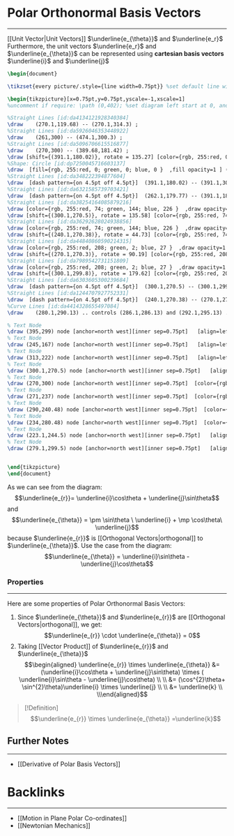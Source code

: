 # Polar Orthonormal Basis Vectors
---

[[Unit Vector|Unit Vectors]] $\underline{e_{\theta}}$ and $\underline{e_r}$ Furthermore, the unit vectors $\underline{e_r}$ and $\underline{e_{\theta}}$ can be represented using **cartesian basis vectors** $\underline{i}$ and $\underline{j}$

```tikz
\begin{document}

\tikzset{every picture/.style={line width=0.75pt}} %set default line width to 0.75pt        

\begin{tikzpicture}[x=0.75pt,y=0.75pt,yscale=-1,xscale=1]
%uncomment if require: \path (0,402); %set diagram left start at 0, and has height of 402

%Straight Lines [id:da4134121928340384] 
\draw    (270.1,119.68) -- (270.1,314.3) ;
%Straight Lines [id:da5926046353448922] 
\draw    (261,300) -- (474.1,300.3) ;
%Straight Lines [id:da5096706615516877] 
\draw    (270,300) -- (389.68,181.42) ;
\draw [shift={(391.1,180.02)}, rotate = 135.27] [color={rgb, 255:red, 0; green, 0; blue, 0 }  ][line width=0.75]    (10.93,-3.29) .. controls (6.95,-1.4) and (3.31,-0.3) .. (0,0) .. controls (3.31,0.3) and (6.95,1.4) .. (10.93,3.29)   ;
%Shape: Circle [id:dp7250045716603137] 
\draw  [fill={rgb, 255:red, 0; green, 0; blue, 0 }  ,fill opacity=1 ] (388.05,180.02) .. controls (388.05,178.33) and (389.42,176.97) .. (391.1,176.97) .. controls (392.78,176.97) and (394.15,178.33) .. (394.15,180.02) .. controls (394.15,181.7) and (392.78,183.07) .. (391.1,183.07) .. controls (389.42,183.07) and (388.05,181.7) .. (388.05,180.02) -- cycle ;
%Straight Lines [id:da348222394877604] 
\draw  [dash pattern={on 4.5pt off 4.5pt}]  (391.1,180.02) -- (391.1,309.67) ;
%Straight Lines [id:da6321585739703421] 
\draw  [dash pattern={on 4.5pt off 4.5pt}]  (262.1,179.77) -- (391.1,180.02) ;
%Straight Lines [id:da38254164085879216] 
\draw [color={rgb, 255:red, 74; green, 144; blue, 226 }  ,draw opacity=1 ][line width=1.5]    (270,300) -- (297.96,272.6) ;
\draw [shift={(300.1,270.5)}, rotate = 135.58] [color={rgb, 255:red, 74; green, 144; blue, 226 }  ,draw opacity=1 ][line width=1.5]    (14.21,-4.28) .. controls (9.04,-1.82) and (4.3,-0.39) .. (0,0) .. controls (4.3,0.39) and (9.04,1.82) .. (14.21,4.28)   ;
%Straight Lines [id:da36292628024938856] 
\draw [color={rgb, 255:red, 74; green, 144; blue, 226 }  ,draw opacity=1 ][line width=1.5]    (270,300) -- (242.23,272.49) ;
\draw [shift={(240.1,270.38)}, rotate = 44.73] [color={rgb, 255:red, 74; green, 144; blue, 226 }  ,draw opacity=1 ][line width=1.5]    (14.21,-4.28) .. controls (9.04,-1.82) and (4.3,-0.39) .. (0,0) .. controls (4.3,0.39) and (9.04,1.82) .. (14.21,4.28)   ;
%Straight Lines [id:da44840860590214315] 
\draw [color={rgb, 255:red, 208; green, 2; blue, 27 }  ,draw opacity=1 ][line width=1.5]    (270,300) -- (270.09,273.3) ;
\draw [shift={(270.1,270.3)}, rotate = 90.19] [color={rgb, 255:red, 208; green, 2; blue, 27 }  ,draw opacity=1 ][line width=1.5]    (14.21,-4.28) .. controls (9.04,-1.82) and (4.3,-0.39) .. (0,0) .. controls (4.3,0.39) and (9.04,1.82) .. (14.21,4.28)   ;
%Straight Lines [id:da7989542731151809] 
\draw [color={rgb, 255:red, 208; green, 2; blue, 27 }  ,draw opacity=1 ][line width=1.5]    (270,300) -- (297.1,299.82) ;
\draw [shift={(300.1,299.8)}, rotate = 179.62] [color={rgb, 255:red, 208; green, 2; blue, 27 }  ,draw opacity=1 ][line width=1.5]    (14.21,-4.28) .. controls (9.04,-1.82) and (4.3,-0.39) .. (0,0) .. controls (4.3,0.39) and (9.04,1.82) .. (14.21,4.28)   ;
%Straight Lines [id:da6303605300239684] 
\draw  [dash pattern={on 4.5pt off 4.5pt}]  (300.1,270.5) -- (300.1,299.8) ;
%Straight Lines [id:da1244707927752331] 
\draw  [dash pattern={on 4.5pt off 4.5pt}]  (240.1,270.38) -- (270.1,270.3) ;
%Curve Lines [id:da4414328655497084] 
\draw    (280.1,290.13) .. controls (286.1,286.13) and (292.1,295.13) .. (285.05,299.9) ;

% Text Node
\draw (395,299) node [anchor=north west][inner sep=0.75pt]   [align=left] {$\displaystyle x$};
% Text Node
\draw (245,167) node [anchor=north west][inner sep=0.75pt]   [align=left] {$\displaystyle y$};
% Text Node
\draw (313,222) node [anchor=north west][inner sep=0.75pt]   [align=left] {$\displaystyle r$};
% Text Node
\draw (300.1,270.5) node [anchor=north west][inner sep=0.75pt]   [align=left] {$\displaystyle sin\ \theta $};
% Text Node
\draw (270,300) node [anchor=north west][inner sep=0.75pt]  [color={rgb, 255:red, 208; green, 2; blue, 27 }  ,opacity=1 ] [align=left] {$\displaystyle \underline{i}$};
% Text Node
\draw (271,237) node [anchor=north west][inner sep=0.75pt]  [color={rgb, 255:red, 208; green, 2; blue, 27 }  ,opacity=1 ] [align=left] {$\displaystyle \underline{j}$};
% Text Node
\draw (290,240.48) node [anchor=north west][inner sep=0.75pt]  [color={rgb, 255:red, 74; green, 144; blue, 226 }  ,opacity=1 ] [align=left] {$\displaystyle \underline{e_{r}}$};
% Text Node
\draw (234,280.48) node [anchor=north west][inner sep=0.75pt]  [color={rgb, 255:red, 74; green, 144; blue, 226 }  ,opacity=1 ] [align=left] {$\displaystyle \underline{e_{\theta }}$};
% Text Node
\draw (223.1,244.5) node [anchor=north west][inner sep=0.75pt]   [align=left] {$\displaystyle sin\ \theta $};
% Text Node
\draw (279.1,299.5) node [anchor=north west][inner sep=0.75pt]   [align=left] {$\displaystyle cos\ \theta $};


\end{tikzpicture}
\end{document}
```

As we can see from the diagram:
$$\underline{e_{r}}= \underline{i}\cos\theta + \underline{j}\sin\theta$$
and
$$\underline{e_{\theta}} = \pm \sin\theta \ \underline{i} + \mp \cos\theta\ \underline{j}$$
because $\underline{e_{r}}$ is [[Orthogonal Vectors|orthogonal]] to $\underline{e_{\theta}}$. Use the case from the diagram:
$$\underline{e_{\theta}} = \underline{i}\sin\theta - \underline{j}\cos\theta$$
### Properties
---
Here are some properties of Polar Orthonormal Basis Vectors:
1. Since $\underline{e_{\theta}}$ and $\underline{e_{r}}$ are [[Orthogonal Vectors|orthogonal]], we get:
$$\underline{e_{r}} \cdot \underline{e_{\theta}} = 0$$
2. Taking [[Vector Product]] of $\underline{e_{r}}$ and $\underline{e_{\theta}}$ 
$$\begin{aligned} \underline{e_{r}} \times \underline{e_{\theta}} &= (\underline{i}\cos\theta + \underline{j}\sin\theta) \times ( \underline{i}\sin\theta - \underline{j}\cos\theta) \\ \\ &= (\cos^{2}\theta+ \sin^{2}\theta)\underline{i} \times \underline{j} \\ \\
&= \underline{k} \\ \\\end{aligned}$$
> [!Definition] 
> $$\underline{e_{r}} \times \underline{e_{\theta}} =\underline{k}$$



## Further Notes
---
- [[Derivative of Polar Basis Vectors]]
# Backlinks
---
- [[Motion in Plane Polar Co-ordinates]]
- [[Newtonian Mechanics]]